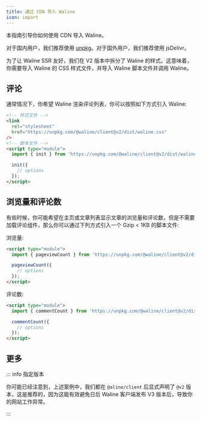 ```yaml
---
title: 通过 CDN 导入 Waline
icon: import
---
```


本指南引导你如何使用 CDN 导入 Waline。

<!-- more -->

对于国内用户，我们推荐使用 [unpkg](https://unpkg.com/@waline/client)。对于国外用户，我们推荐使用 jsDelivr。

为了让 Waline SSR 友好，我们在 V2 版本中拆分了 Waline 的样式。这意味着，你需要导入 Waline 的 CSS 样式文件，并导入 Waline 脚本文件并调用 Waline。

## 评论

通常情况下，你希望 Waline 渲染评论列表，你可以按照如下方式引入 Waline:

```html
<!-- 样式文件 -->
<link
  rel="stylesheet"
  href="https://unpkg.com/@waline/client@v2/dist/waline.css"
/>
<!-- 脚本文件 -->
<script type="module">
  import { init } from 'https://unpkg.com/@waline/client@v2/dist/waline.mjs';

  init({
    // options
  });
</script>
```

## 浏览量和评论数

有些时候，你可能希望在主页或文章列表显示文章的浏览量和评论数，但是不需要加载评论组件，那么你可以通过下列方式引入一个 Gzip < 1KB 的脚本文件:

浏览量:

```html
<script type="module">
  import { pageviewCount } from 'https://unpkg.com/@waline/client@v2/dist/pageview.mjs';

  pageviewCount({
    // options
  });
</script>
```

评论数:

```html
<script type="module">
  import { commentCount } from 'https://unpkg.com/@waline/client@v2/dist/comment.mjs';

  commentCount({
    // options
  });
</script>
```

## 更多

::: info 指定版本

你可能已经注意到，上述案例中，我们都在 `@aline/client` 后显式声明了 `@v2` 版本，这是推荐的，因为这能有效避免日后 Waline 客户端发布 V3 版本后，导致你的网站工作异常。

:::
